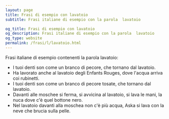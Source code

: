 ```yaml
---
layout: page
title: Frasi di esempio con lavatoio 
subtitle: Frasi italiane di esempio con la parola  lavatoio

og_title: Frasi di esempio con lavatoio 
og_description: Frasi italiane di esempio con la parola  lavatoio
og_type: website
permalink: /frasi/l/lavatoio.html
---
```


Frasi italiane di esempio contenenti la parola lavatoio:


- I tuoi denti son come un branco di pecore, che tornano dal lavatoio.
- Ha lavorato anche al lavatoio degli Enfants Rouges, dove l'acqua arriva coi rubinetti.
- I tuoi denti son come un branco di pecore tosate, che tornano dal lavatoio.
- Davanti alle moschee si ferma, si avvicina al lavatoio, si lava le mani, la nuca dove c'è quel bottone nero.
- Nel lavatoio davanti alla moschea non c'è più acqua, Aska si lava con la neve che brucia sulla pelle.
